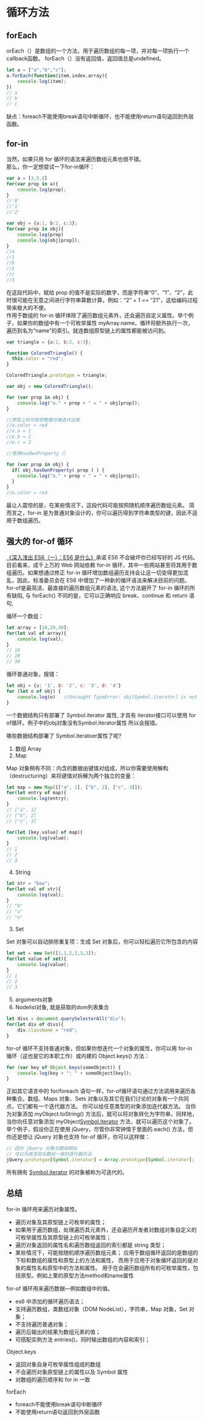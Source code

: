 # 循环方法

## forEach
orEach（）是数组的一个方法，用于遍历数组的每一项，并对每一项执行一个callback函数。
forEach（）没有返回值，返回值总是undefined。
```js
let a = ["a","b","c"];
a.forEach(function(item,index,array){
    console.log(item); 
})
// a
// b
// c
```
缺点：foreach不能使用break语句中断循环，也不能使用return语句返回到外层函数。

## for-in
当然，如果只用 for 循环的语法来遍历数组元素也很不错。  
那么，你一定想尝试一下for-in循环：
```js
var a = [3,5,8]
for(var prop in a){
    console.log(prop);
}
//'0'
//'1'
//'2'

var obj = {a:1, b:2, c:3};
for(var prop in obj){
    console.log(prop)
    console.log(obj[prop]);
}
//a
//1
//b
//2
//c
//3
```
在这段代码中，赋给 prop 的值不是实际的数字，而是字符串“0”、“1”、“2”，此时很可能在无意之间进行字符串算数计算，例如：“2” + 1 == “21”，这给编码过程带来极大的不便。  
作用于数组的 for-in 循环体除了遍历数组元素外，还会遍历自定义属性。举个例子，如果你的数组中有一个可枚举属性 myArray.name，循环将额外执行一次，遍历到名为“name”的索引。就连数组原型链上的属性都能被访问到。
```js
var triangle = {a:1, b:2, c:3};

function ColoredTriangle() {
  this.color = "red";
}

ColoredTriangle.prototype = triangle;

var obj = new ColoredTriangle();

for (var prop in obj) {
    console.log("o." + prop + " = " + obj[prop]);
}

//原型上的可枚举数据也被迭代出来
//o.color = red
//o.a = 1
//o.b = 2
//o.c = 3

//使用hasOwnProperty（）

for (var prop in obj) {
  if( obj.hasOwnProperty( prop ) ) {
    console.log("o." + prop + " = " + obj[prop]);
  } 
}
//o.color = red
```
最让人震惊的是，在某些情况下，这段代码可能按照随机顺序遍历数组元素。
简而言之，for-in 是为普通对象设计的，你可以遍历得到字符串类型的键，因此不适用于数组遍历。

## 强大的 for-of 循环
[《深入浅出 ES6（一）：ES6 是什么》](https://www.infoq.cn/article/es6-in-depth-an-introduction/)承诺
ES6 不会破坏你已经写好的 JS 代码。目前看来，成千上万的 Web 网站依赖 for-in 循环，其中一些网站甚至将其用于数组遍历。如果想通过修正 for-in 循环增加数组遍历支持会让这一切变得更加混乱，因此，标准委员会在 ES6 中增加了一种新的循环语法来解决目前的问题。
for-of是最简洁、最直接的遍历数组元素的语法,
这个方法避开了 for-in 循环的所有缺陷,
与 forEach() 不同的是，它可以正确响应 break、continue 和 return 语句,

循环一个数组：
```js
let array = [10,20,30];
for(let val of array){
    console.log(val);
}
// 10
// 20
// 30
```
循环普通对象，报错：
```js
let obj = {a: '1', b: '2', c: '3', d: '4'}
for (let o of obj) {
    console.log(o)   //Uncaught TypeError: obj[Symbol.iterator] is not a function
}
```
一个数据结构只有部署了 Symbol.iterator 属性, 才具有 iterator接口可以使用 for of循环。例子中的obj对象没有Symbol.iterator属性 所以会报错。

哪些数据结构部署了 Symbol.iteratoer属性了呢?

1. 数组 Array
2. Map

Map 对象稍有不同：内含的数据由键值对组成，所以你需要使用解构（destructuring）来将键值对拆解为两个独立的变量：
```js
let map = new Map([["a", 1], ["b", 2], ["c", 3]]);
for(let entry of map){
    console.log(entry);
}
// ["a", 1]
// ["b", 2]
// ["c", 3]

for(let [key,value] of map){
    console.log(value);
}
// 1
// 2
// 3
```
4. String
```js
let str = "boo";
for(let val of str){
    console.log(val);
}
// "b"
// "o"
// "o"
```
3. Set

Set 对象可以自动排除重复项：生成 Set 对象后，你可以轻松遍历它所包含的内容
```js
let set = new Set([1,1,2,2,3,3]);
for(let value of set){
    console.log(value);
}
// 1
// 2
// 3
```
5. arguments对象
6. Nodelist对象, 就是获取的dom列表集合
```js
let divs = document.querySelectorAll("div");
for(let div of divs){
    div.className = "red";
}
```

for-of 循环不支持普通对象，但如果你想迭代一个对象的属性，你可以用 for-in 循环（这也是它的本职工作）或内建的 Object.keys() 方法：
```js
for (var key of Object.keys(someObject)) {  
    console.log(key + ": " + someObject[key]);
}
```

正如其它语言中的 for/foreach 语句一样，for-of循环语句通过方法调用来遍历各种集合。数组、Maps 对象、Sets 对象以及其它在我们讨论的对象有一个共同点，它们都有一个迭代器方法。
你可以给任意类型的对象添加迭代器方法。
当你为对象添加 myObject.toString() 方法后，就可以将对象转化为字符串，同样地，当你向任意对象添加 myObject[Symbol.iterator]() 方法，就可以遍历这个对象了。
举个例子，假设你正在使用 jQuery，尽管你非常钟情于里面的.each() 方法，但你还是想让 jQuery 对象也支持 for-of 循环，你可以这样做：
```js
// 因为 jQuery 对象与数组相似 
// 可以为其添加与数组一致的迭代器方法 
jQuery.prototype[Symbol.iterator] = Array.prototype[Symbol.iterator];
```
所有拥有 [Symbol.iterator]() 的对象被称为可迭代的。

## 总结
for-in 循环用来遍历对象属性。

* 遍历对象及其原型链上可枚举的属性；
* 如果用于遍历数组，处理遍历其元素外，还会遍历开发者对数组对象自定义的可枚举属性及其原型链上的可枚举属性；
* 遍历对象返回的属性名和遍历数组返回的索引都是 string 类型；
* 某些情况下，可能按随机顺序遍历数组元素；
应用于数组循环返回的是数组的下标和数组的属性和原型上的方法和属性，
而用于应用于对象循环返回的是对象的属性名和原型中的方法和属性。
用于在会遍历数组所有的可枚举属性，包括原型。例如上栗的原型方法method和name属性

for-of 循环用来遍历数据—例如数组中的值。

* es6 中添加的循环遍历语法；
* 支持遍历数组，类数组对象（DOM NodeList），字符串，Map 对象，Set 对象；
* 不支持遍历普通对象；
* 遍历后输出的结果为数组元素的值；
* 可搭配实例方法 entries()，同时输出数组的内容和索引；

Object.keys
* 返回对象自身可枚举属性组成的数组
* 不会遍历对象原型链上的属性以及 Symbol 属性
* 对数组的遍历顺序和 for in 一致

forEach
* foreach不能使用break语句中断循环
* 不能使用return语句返回到外层函数